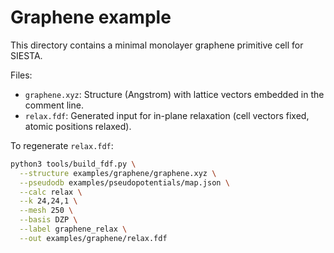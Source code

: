 # Graphene example

This directory contains a minimal monolayer graphene primitive cell for SIESTA.

Files:
- `graphene.xyz`: Structure (Angstrom) with lattice vectors embedded in the comment line.
- `relax.fdf`: Generated input for in-plane relaxation (cell vectors fixed, atomic positions relaxed).

To regenerate `relax.fdf`:
```bash
python3 tools/build_fdf.py \
  --structure examples/graphene/graphene.xyz \
  --pseudodb examples/pseudopotentials/map.json \
  --calc relax \
  --k 24,24,1 \
  --mesh 250 \
  --basis DZP \
  --label graphene_relax \
  --out examples/graphene/relax.fdf
```
